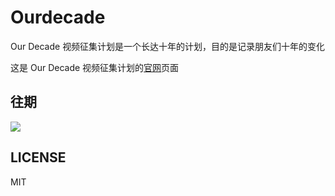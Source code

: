 # Ourdecade

Our Decade 视频征集计划是一个长达十年的计划，目的是记录朋友们十年的变化

这是 Our Decade 视频征集计划的[官网](https://ourdecade.cn/)页面

## 往期

<img src="https://ourdecade.cn/covers.webp"></img>

## LICENSE

MIT
